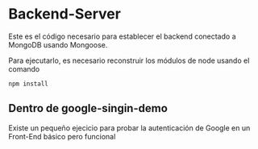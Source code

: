 # Backend-Server

Este es el código necesario para establecer el backend
conectado a MongoDB usando Mongoose.

Para ejecutarlo, es necesario reconstruir los módulos de node usando el comando

```
npm install
```

## Dentro de google-singin-demo
Existe un pequeño ejecicio para probar la autenticación de Google en un Front-End básico pero funcional
